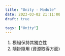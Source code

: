 ```yaml
---
title: "Unity - Module"
date: 2023-03-02 21:11:00
draft: true

tags: ["Unity"]
---
```


1. 模組保持其獨立性
2. 隨掛隨用 (資源取得方面)